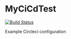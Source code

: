 # MyCiCdTest
[![Build Status](http://circleci-badges-max.herokuapp.com/img/Mathavana/MyCiCdTest?token=)](https://circleci.com/gh/Mathavana/MyCiCdTest)

Example Circleci configuration
